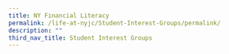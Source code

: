 ```yaml
---
title: NY Financial Literacy
permalink: /life-at-nyjc/Student-Interest-Groups/permalink/
description: ""
third_nav_title: Student Interest Groups
---
```

